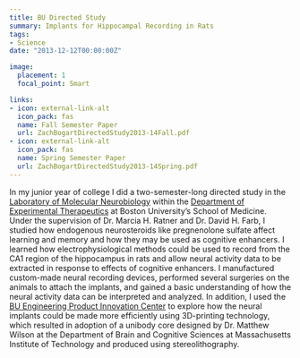 ```yaml
---
title: BU Directed Study
summary: Implants for Hippocampal Recording in Rats
tags:
- Science
date: "2013-12-12T00:00:00Z"

image:
  placement: 1
  focal_point: Smart

links:
- icon: external-link-alt
  icon_pack: fas
  name: Fall Semester Paper
  url: ZachBogartDirectedStudy2013-14Fall.pdf
- icon: external-link-alt
  icon_pack: fas
  name: Spring Semester Paper
  url: ZachBogartDirectedStudy2013-14Spring.pdf
---
```


In my junior year of college I did a two-semester-long directed study in the [Laboratory of Molecular Neurobiology](https://www.bumc.bu.edu/busm-pm/research/laboratories/lmn/) within the [Department of Experimental Therapeutics](https://www.bumc.bu.edu/busm-pm/) at Boston University’s School of Medicine. Under the supervision of Dr. Marcia H. Ratner and Dr. David H. Farb, I studied how endogenous neurosteroids like pregnenolone sulfate affect learning and memory and how they may be used as cognitive enhancers. I learned how electrophysiological methods could be used to record from the CA1 region of the hippocampus in rats and allow neural activity data to be extracted in response to effects of cognitive enhancers. I manufactured custom-made neural recording devices, performed several surgeries on the animals to attach the implants, and gained a basic understanding of how the neural activity data can be interpreted and analyzed. In addition, I used the [BU Engineering Product Innovation Center](https://www.bu.edu/eng/current-students/epic/) to explore how the neural implants could be made more efficiently using 3D-printing technology, which resulted in adoption of a unibody core designed by Dr. Matthew Wilson at the Department of Brain and Cognitive Sciences at Massachusetts Institute of Technology and produced using stereolithography.